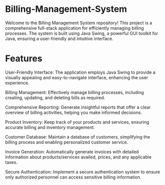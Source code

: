 # Billing-Management-System
Welcome to the Billing Management System repository! This project is a comprehensive full-stack application for efficiently managing billing processes. The system is built using Java Swing, a powerful GUI toolkit for Java, ensuring a user-friendly and intuitive interface.

# Features

User-Friendly Interface: The application employs Java Swing to provide a visually appealing and easy-to-navigate interface, enhancing the user experience.

Billing Management: Effectively manage billing processes, including creating, updating, and deleting bills as required.

Comprehensive Reporting: Generate insightful reports that offer a clear overview of billing activities, helping you make informed decisions.

Product Inventory: Keep track of your products and services, ensuring accurate billing and inventory management.

Customer Database: Maintain a database of customers, simplifying the billing process and enabling personalized customer service.

Invoice Generation: Automatically generate invoices with detailed information about products/services availed, prices, and any applicable taxes.

Secure Authentication: Implement a secure authentication system to ensure only authorized personnel can access sensitive billing information.
